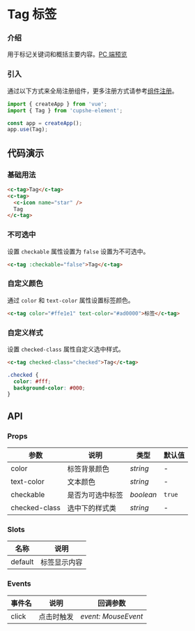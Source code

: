 # Tag 标签

### 介绍

用于标记关键词和概括主要内容。[PC 端预览](/mobile.html#/tag)

### 引入

通过以下方式来全局注册组件，更多注册方式请参考[组件注册](#/zh-CN/advanced-usage#zu-jian-zhu-ce)。

```js
import { createApp } from 'vue';
import { Tag } from 'cupshe-element';

const app = createApp();
app.use(Tag);
```

## 代码演示

### 基础用法

```html
<c-tag>Tag</c-tag>
<c-tag>
  <c-icon name="star" />
  Tag
</c-tag>
```

### 不可选中

设置 `checkable` 属性设置为 `false` 设置为不可选中。

```html
<c-tag :checkable="false">Tag</c-tag>
```

### 自定义颜色

通过 `color` 和 `text-color` 属性设置标签颜色。

```html
<c-tag color="#ffe1e1" text-color="#ad0000">标签</c-tag>
```

### 自定义样式

设置 `checked-class` 属性自定义选中样式。

```html
<c-tag checked-class="checked">Tag</c-tag>
```

```css
.checked {
  color: #fff;
  background-color: #000;
}
```

## API

### Props

| 参数          | 说明             | 类型      | 默认值 |
| ------------- | ---------------- | --------- | ------ |
| color         | 标签背景颜色     | _string_  | -      |
| text-color    | 文本颜色         | _string_  | -      |
| checkable     | 是否为可选中标签 | _boolean_ | `true` |
| checked-class | 选中下的样式类   | _string_  | -      |

### Slots

| 名称    | 说明         |
| ------- | ------------ |
| default | 标签显示内容 |

### Events

| 事件名 | 说明       | 回调参数            |
| ------ | ---------- | ------------------- |
| click  | 点击时触发 | _event: MouseEvent_ |
